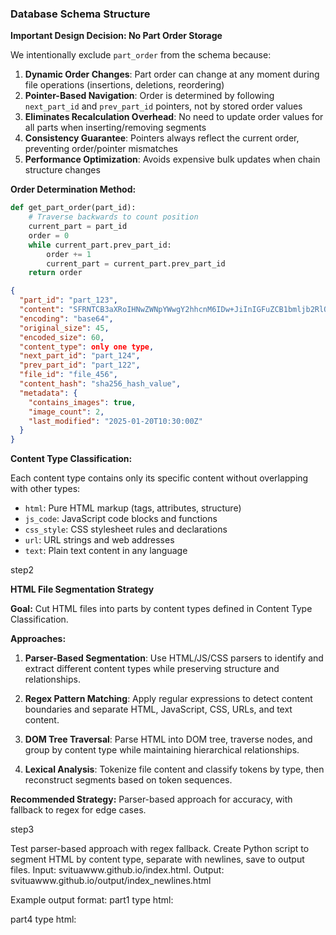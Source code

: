 

### Database Schema Structure

**Important Design Decision: No Part Order Storage**

We intentionally exclude `part_order` from the schema because:

1. **Dynamic Order Changes**: Part order can change at any moment during file operations (insertions, deletions, reordering)
2. **Pointer-Based Navigation**: Order is determined by following `next_part_id` and `prev_part_id` pointers, not by stored order values
3. **Eliminates Recalculation Overhead**: No need to update order values for all parts when inserting/removing segments
4. **Consistency Guarantee**: Pointers always reflect the current order, preventing order/pointer mismatches
5. **Performance Optimization**: Avoids expensive bulk updates when chain structure changes

**Order Determination Method:**
```python
def get_part_order(part_id):
    # Traverse backwards to count position
    current_part = part_id
    order = 0
    while current_part.prev_part_id:
        order += 1
        current_part = current_part.prev_part_id
    return order
```

```json
{
  "part_id": "part_123",
  "content": "SFRNTCB3aXRoIHNwZWNpYWwgY2hhcnM6IDw+JiInIGFuZCB1bmljb2RlOiDwn46A",
  "encoding": "base64",
  "original_size": 45,
  "encoded_size": 60,  
  "content_type": only one type,
  "next_part_id": "part_124",
  "prev_part_id": "part_122",
  "file_id": "file_456",  
  "content_hash": "sha256_hash_value",
  "metadata": {
    "contains_images": true,
    "image_count": 2,
    "last_modified": "2025-01-20T10:30:00Z"
  }
}
```


**Content Type Classification:**

Each content type contains only its specific content without overlapping with other types:

- `html`: Pure HTML markup (tags, attributes, structure)
- `js_code`: JavaScript code blocks and functions
- `css_style`: CSS stylesheet rules and declarations
- `url`: URL strings and web addresses
- `text`: Plain text content in any language 


step2

**HTML File Segmentation Strategy**

**Goal:** Cut HTML files into parts by content types defined in Content Type Classification.

**Approaches:**

1. **Parser-Based Segmentation**: Use HTML/JS/CSS parsers to identify and extract different content types while preserving structure and relationships.

2. **Regex Pattern Matching**: Apply regular expressions to detect content boundaries and separate HTML, JavaScript, CSS, URLs, and text content.

3. **DOM Tree Traversal**: Parse HTML into DOM tree, traverse nodes, and group by content type while maintaining hierarchical relationships.

4. **Lexical Analysis**: Tokenize file content and classify tokens by type, then reconstruct segments based on token sequences.

**Recommended Strategy:** Parser-based approach for accuracy, with fallback to regex for edge cases.

<!-- PRESERVE: promt: improve this inst and save length 100 strings for it. Corrected grammar version should be placed below this promt -->



step3
<!-- PRESERVE improve only this part of instruction. use no more then 40 strings for this part. -->
<!-- PRESERVE begin  id_part3 -->
Test parser-based approach with regex fallback. Create Python script to segment HTML by content type, separate with newlines, save to output files. Input: svituawww.github.io/index.html. Output: svituawww.github.io/output/index_newlines.html

Example output format:
part1 type html:
 <title>
part2 type text: 
SVIT UA - Гуманітарна допомога та інтеграція українців у Швеції
part3 type html:
 </title>
part4 type html: 
<meta name="description" content="
part5 type text:
 Гуманітарна допомога, волонтерство та інтеграція — ми поруч із тобою в Швеції. SVIT UA об'єднує людей, які вірять у силу підтримки, солідарності та дій.
part6 type html:
"> <style>

<!-- PRESERVE end  id_part3 -->

step4


<!-- PRESERVE improve only this part of instruction. use no more then 40 strings for this part. -->
<!-- PRESERVE begin  id_part4 -->
Test DOM Tree Traversal approach. Create Python script to segment HTML by content type, separate with newlines, save to output files. Input: svituawww.github.io/index.html. Output: svituawww.github.io/output/index_DOM_newlines.html

Example output format:
part1 type html: <html>
part2 type html: <head>
part3 type text: DOM traversal content
part4 type html: </head>
<!-- PRESERVE end  id_part4 -->



<!-- PRESERVE improve only this part of instruction. use no more then 40 strings for this part. -->
<!-- PRESERVE begin  id_part5 -->
Previous approaches (id_part3, id_part4) results unsatisfactory. Need hybrid/composite multi-level approach. Level 1: Which approach best for splitting entire CSS, HTML tags, JS blocks? 

<!-- PRESERVE end  id_part5 -->


<!-- PRESERVE improve only this part of instruction. use no more then 40 strings for this part. -->
<!-- PRESERVE begin  id_part6 -->

1. **Regex-Based Block Detection** (Primary Method):
   - Use regex patterns to identify complete blocks
   - `<style>...</style>` for CSS blocks
   - `<script>...</script>` for JavaScript blocks
   - `<html>...</html>` for HTML structure

Test this approach. Create Python script and save to output files. Input: svituawww.github.io/index.html. 
Outputs: 
svituawww.github.io/output/index_html_.html
svituawww.github.io/output/index_style_.css
svituawww.github.io/output/index_script_.js

<!-- PRESERVE end  id_part6 -->


<!-- PRESERVE improve only this part of instruction. use no more then 100 strings for this part. -->
<!-- PRESERVE begin  id_part7 -->
Level 1 completed successfully with regex-based block detection. Level 2: HTML Block Segmentation.

**Level 2 Goal**: Extract and identify major HTML structural blocks from the clean HTML output.

**Algorithm Approach**:
1. **Priority-Based Processing**: Process blocks in order of importance (head → header → nav → section → footer)
2. **Non-Overlapping Extraction**: Each HTML element can only belong to one block
3. **Consistency Validation**: Ensure entire_html = sum of all blocks
4. **Conflict Resolution**: When blocks overlap, prioritize the higher-priority block

**HTML Blocks to Extract**:
Based on input JSON configuration data:
- `<head>` - Document head section
- `<header>` - Site header/navigation
- `<section>` - Content sections (hero, services, events, etc.)
- `<footer>` - Site footer
- `<nav>` - Navigation blocks
- `<main>` - Main content area
- `<aside>` - Sidebar content

**JSON Configuration Structure** (`scripts/json/html_blocks_config.json`):
```json
{
  "html_blocks": {
    "head": {
      "start": "<head",
      "end": "</head>",
      "type": "document",
      "category": "metadata",
      "required": true,
      "nesting": "root"
    },
    "header": {
      "start": "<header",
      "end": "</header>",
      "type": "navigation",
      "category": "layout",
      "required": false,
      "nesting": "body"
    },
    "section": {
      "start": "<section",
      "end": "</section>",
      "type": "content",
      "category": "content",
      "required": false,
      "nesting": "body",
      "attributes": ["id", "class"]
    },
    "footer": {
      "start": "<footer",
      "end": "</footer>",
      "type": "navigation",
      "category": "layout",
      "required": false,
      "nesting": "body"
    },
    "nav": {
      "start": "<nav",
      "end": "</nav>",
      "type": "navigation",
      "category": "layout",
      "required": false,
      "nesting": "any"
    },
    "main": {
      "start": "<main",
      "end": "</main>",
      "type": "content",
      "category": "content",
      "required": false,
      "nesting": "body"
    },
    "aside": {
      "start": "<aside",
      "end": "</aside>",
      "type": "content",
      "category": "content",
      "required": false,
      "nesting": "body"
    }
  },
  "processing_options": {
    "include_unidentified": true,
    "generate_hierarchy": true,
    "performance_tracking": true,
    "output_format": "detailed"
  },
  "validation_rules": {
    "allow_overlaps": false,
    "require_complete_coverage": true,
    "priority_order": ["head", "header", "nav", "section", "footer"],
    "consistency_check": true
  }
}
```

**Implementation Requirements**:
1. Create JSON configuration file with HTML block definitions in `scripts/json/html_blocks_config.json`
2. Extend `scripts/html_segmenter_simple_3types.py` with Level 2 functionality
3. Parse `svituawww.github.io/output/index_html_.html` (Level 1 output)
4. Use JSON config to identify and extract each major HTML block
5. **Critical Constraint**: Ensure non-overlapping blocks only - each HTML element can belong to only one block
6. **Block Consistency**: Extract only consistent blocks where entire_html = block1_html + block2_html + block3_html + ... + blockN_html
7. **Priority Order**: Process blocks in priority order (head → header → nav → section → footer) to avoid conflicts
8. Add HTML comments to mark block boundaries with block type and category
9. Save segmented HTML with block highlighting
10. Generate comprehensive block analysis report including:
    - Identified blocks (count, size, type)
    - Unidentified sections (new blocks to add to config)
    - Block hierarchy and nesting analysis
    - Performance metrics (processing time, memory usage)
    - Block overlap validation (must be 0%) 

**Test Level 2**: Create Python script with Level 2 functionality.
Input: `svituawww.github.io/output/index_html_.html`
Outputs: 
- `svituawww.github.io/output/html/index_html_blocks.html` (segmented HTML)
- `svituawww.github.io/output/html/blocks_analysis.json` (block report)

**Expected Output Format**:
```html
<!-- BLOCK_START: head (document) -->
<head>
    <meta charset="UTF-8">
    <!-- ... head content ... -->
</head>
<!-- BLOCK_END: head -->

<!-- BLOCK_START: header (navigation) -->
<header>
    <nav class="container">
    <!-- ... header content ... -->
    </nav>
</header>
<!-- BLOCK_END: header -->

<!-- BLOCK_START: section (content) -->
<section id="home" class="hero">
    <!-- ... section content ... -->
</section>
<!-- BLOCK_END: section -->
```

**Block Analysis Report Format** (`blocks_analysis.json`):
```json
{
  "processing_summary": {
    "total_blocks": 15,
    "identified_blocks": 12,
    "unidentified_sections": 3,
    "processing_time_ms": 245,
    "memory_usage_mb": 2.1,
    "block_overlap_percentage": 0.0,
    "consistency_check": "passed"
  },
  "blocks_by_type": {
    "document": 1,
    "navigation": 3,
    "content": 8
  },
  "blocks_by_category": {
    "metadata": 1,
    "layout": 4,
    "content": 10
  },
  "identified_blocks": [
    {
      "type": "head",
      "category": "metadata",
      "size": 245,
      "start_line": 1,
      "end_line": 8,
      "attributes": {},
      "nesting_level": 0
    },
    {
      "type": "header",
      "category": "layout",
      "size": 1250,
      "start_line": 9,
      "end_line": 45,
      "attributes": {"class": "container"},
      "nesting_level": 1
    }
  ],
  "unidentified_sections": [
    {
      "content": "<div class=\"unknown-block\">...</div>",
      "start_line": 150,
      "end_line": 155,
      "size": 89,
      "suggestion": "Consider adding to config as 'div.unknown-block'"
    }
  ],
  "hierarchy_analysis": {
    "max_nesting_level": 3,
    "block_dependencies": {},
    "structural_integrity": "valid"
  },
  "performance_metrics": {
    "regex_matches": 45,
    "block_processing_time": 180,
    "file_io_time": 65,
    "total_memory_peak": 2.1
  }
}
```


<!-- PRESERVE end  id_part7 -->



<!-- PRESERVE improve only this part of instruction. use no more then 40 strings for this part. -->
<!-- PRESERVE begin  id_part7.1 -->  


can it possible to divide and extract nested blocks like bloks=nav-links in this case of parent=header (layout)
considering this:
5. **Critical Constraint**: Ensure non-overlapping blocks only - each HTML element can belong to only one block
6. **Block Consistency**: Extract only consistent blocks where entire_html = block1_html + block2_html + block3_html + ... + blockN_html

?



**2. Modified Extraction Algorithm:**
- **Step 1**: Extract parent blocks (non-overlapping)
- **Step 2**: Extract nested blocks within each parent
- **Step 3**: Mark nested blocks with parent context

### **✅ Benefits:**
- **Maintains Parent Non-Overlap**: Parent blocks don't overlap
- **Enables Sub-Block Analysis**: Extract meaningful sub-components
- **Preserves Hierarchy**: Clear parent-child relationships
- **Consistent Structure**: entire_html = sum of all blocks
### **📋 Implementation Strategy:**
1. **Two-Pass Processing**: First extract parents, then nested blocks
2. **Hierarchical Markers**: Different comment styles for parent vs nested
3. **Context Preservation**: Nested blocks include parent reference
4. **Validation**: Ensure nested blocks don't cross parent boundaries
This approach allows for **detailed block analysis** while maintaining the **structural integrity** and **non-overlapping constraint** at the parent level.



<!-- BLOCK_START: header (layout) -->

<header>
        <nav class="container">
            <div class="logo">
                <img src="https://svituawww.github.io/uploads1/2025/03/svitua_100x100.png" alt="SVIT UA Logo">
                <h1>SVIT UA</h1>
            </div>
            
     <!-- BLOCK_START: nav-links -->            
            <ul class="nav-links">
                <li><a href="#home">Головна</a></li>
                <li><a href="#services">Допомога</a></li>
                <li><a href="team.html">Про нас</a></li>
                <li><a href="#faq">FAQ</a></li>
                <li><a href="#contact">Контакти</a></li>
            </ul>
     <!-- BLOCK_END: nav-links -->            

            <!-- Mobile Menu Toggle -->
            <button class="mobile-menu-toggle" onclick="toggleMobileMenu()" aria-label="Menu">
                ☰
            </button>
            
            <div style="display: flex; align-items: center; gap: 20px;">
                <div class="language-switch">
                    <a href="#" class="lang-btn active" title="Українська">🇺🇦</a>
                    <a href="#" class="lang-btn" title="Svenska">🇸🇪</a>
                    <a href="#" class="lang-btn" title="English">🇬🇧</a>
                </div>
            </div>
        </nav>

        <!-- Mobile Menu Overlay -->
        <div class="mobile-menu-overlay" onclick="closeMobileMenu()"></div>
        
        <!-- Mobile Menu -->
        <nav class="mobile-menu">
            <button class="mobile-menu-close" onclick="closeMobileMenu()" aria-label="Close Menu">
                ✕
            </button>
            
            <ul class="mobile-nav-links">
                <li><a href="#home" onclick="closeMobileMenu()">Головна</a></li>
                <li><a href="#services" onclick="closeMobileMenu()">Допомога</a></li>
                <li><a href="team.html" onclick="closeMobileMenu()">Про нас</a></li>
                <li><a href="#faq" onclick="closeMobileMenu()">FAQ</a></li>
                <li><a href="#contact" onclick="closeMobileMenu()">Контакти</a></li>
            </ul>

            <div class="mobile-language-section">
                <h4>Мова / Language</h4>
                <div class="mobile-language-switch">
                    <a href="#" class="lang-btn active" title="Українська">🇺🇦</a>
                    <a href="#" class="lang-btn" title="Svenska">🇸🇪</a>
                    <a href="#" class="lang-btn" title="English">🇬🇧</a>
                </div>
            </div>
        </nav>
    </header>
<!-- BLOCK_END: header -->


<!-- PRESERVE end  id_part7.1 -->


<!-- PRESERVE improve only this part of instruction. use no more then 200 strings for this part. -->
<!-- PRESERVE begin  id_part8 -->  

**Level 3: HTML Element Parser**

Parse each HTML element from `svituawww.github.io/output/index_html_.html` into structured JSON.
ouput result is like svituawww.github.io/output/elements_parsed.json.

**Element Structure:**
```html
<element id="jhdfj" class="dfjhjhj">
    [inner content]
</element>
```

**Parsing Rules:**
- `element`: Tag name and attributes between `<` and `>`
- `[inner content]`: Text content and nested HTML elements
- Nesting level: `<body>` = level 1, child = parent level + 1
- Element ID: Generate 8-character UUID

**JSON Structure:**
```json
{
    "name": "element",
    "id": "a1b2c3d4",
    "element_attr_content": "<element id=\"jhdfj\" class=\"dfjhjhj\">",
    "inner_content": "text_before_child_1 <child_1_id> text_between_child_1__and__child_2 <child_2_id>...text_between_child_N-1__and__child_N <child_N_id> text_after_child_N",
    "parent_id": "parent_uuid",
    "order": 1,
    "level": 2
}
```

**Examples:**

**Example 1: No Children (Only Text)**
```html
<title>SVIT UA - Гуманітарна допомога</title>
```
```json
{
    "name": "title",
    "id": "a1b2c3d4",
    "element_attr_content": "<title>",
    "inner_content": "SVIT UA - Гуманітарна допомога",
    "parent_id": "head_uuid",
    "order": 1,
    "level": 2
}
```

**Example 2: Single Child**
```html
<div class="logo">
    <img src="logo.png" alt="Logo">
</div>
```
```json
{
    "name": "div",
    "id": "b2c3d4e5",
    "element_attr_content": "<div class=\"logo\">",
    "inner_content": " <img_uuid> ",
    "parent_id": "header_uuid",
    "order": 1,
    "level": 2
}
```

**Example 3: Multiple Children with Text**
```html
<div class="container">
    Welcome to 
    <h1>SVIT UA</h1>
    - helping Ukrainians
    <p>Contact us</p>
    for support
</div>
```
```json
{
    "name": "div",
    "id": "c3d4e5f6",
    "element_attr_content": "<div class=\"container\">",
    "inner_content": "Welcome to <h1_uuid> - helping Ukrainians <p_uuid> for support",
    "parent_id": "body_uuid",
    "order": 1,
    "level": 1
}
```

**Implementation:**
1. Parse HTML using BeautifulSoup
2. Traverse DOM tree recursively
3. Generate UUID for each element
4. Extract attributes and inner content
5. Store in `svituawww.github.io/output/elements_parsed.json`

<!-- PRESERVE end  id_part8 -->


<!-- PRESERVE improve only this part of instruction. use no more then 100 strings for this part. -->
<!-- PRESERVE begin  id_part9 -->  

**Level 3: HTML Element Reconstructor**

Reverse process of `id_part8` - reconstruct original HTML from parsed JSON elements.

**Input:** `svituawww.github.io/output/elements_parsed.json`
**Output:** `svituawww.github.io/output/reconstructed_html.html`

**Validation Requirement:** 
Compare `svituawww.github.io/output/reconstructed_html.html` with source `svituawww.github.io/output/index_html_.html` - they must be identical.

**Reconstruction Rules:**
- Replace `<uuid>` references with actual element content
- Maintain original element order and nesting
- Preserve text content and whitespace exactly
- Reconstruct complete HTML structure
- Handle self-closing tags properly (`<img>`, `<meta>`, etc.)

**Algorithm:**
1. Load parsed elements from JSON
2. Build element lookup map (UUID → element)
3. Process elements in order (parent first, then children)
4. Replace `<uuid>` references recursively
5. Generate complete HTML document
6. Validate against original source file

**Examples:**

**Example 1: Simple Text Element**
```json
{
    "name": "title",
    "id": "0e04cfee",
    "element_attr_content": "<title>",
    "inner_content": "SVIT UA - Гуманітарна допомога",
    "parent_id": "189f4c81"
}
```
**Reconstructed:**
```html
<title>SVIT UA - Гуманітарна допомога</title>
```

**Example 2: Element with Child**
```json
{
    "name": "div",
    "id": "127e6b25",
    "element_attr_content": "<div class=\"logo\">",
    "inner_content": "<ed497200> <37eeb691>",
    "parent_id": "0d0d01df"
}
```
**Reconstructed:**
```html
<div class="logo">
    <img src="logo.png" alt="Logo">
    <h1>SVIT UA</h1>
</div>
```

**Example 3: Complex Nested Structure**
```json
{
    "name": "body",
    "id": "b51ee973",
    "element_attr_content": "<body>",
    "inner_content": "Header <80535237> Hero Section <684044a4> Footer <6aacb51e>",
    "parent_id": "19878a27"
}
```
**Reconstructed:**
```html
<body>
    Header
    <header>...</header>
    Hero Section
    <section>...</section>
    Footer
    <footer>...</footer>
</body>
```

**Implementation:**
1. Parse JSON elements into memory
2. Create UUID-to-element mapping
3. Process elements recursively
4. Replace UUID references with actual content
5. Generate complete HTML document
6. Validate reconstruction accuracy

**Validation Steps:**
- Compare reconstructed HTML with original source
- Check for identical content and structure
- Verify all elements and attributes are preserved
- Ensure no data loss during parse/reconstruct cycle

<!-- PRESERVE end  id_part9 -->

<!-- PRESERVE improve only this part of instruction. use no more then 300 strings for this part. -->
<!-- PRESERVE begin  id_part10 -->  

**Level 3: HTML Element Parse-Reconstruct Cycle**

develop scripts/html_parse_reconstruct_cycle.py

Combined process of `id_part8` (Parser) and `id_part9` (Reconstructor) to validate complete cycle.

**Configuration-Driven Parse-Reconstruct Cycle**

**JSON Configuration Structure** (`scripts/json/parse_reconstruct_config.json`):
```json
{
  "input_output": {
    "input_file": "svituawww.github.io/output/index_html_.html",
    "output_file": "svituawww.github.io/output/reconstructed_html.html",
    "elements_json": "svituawww.github.io/output/elements_parsed.json"
  },
  "validation_settings": {
    "strict_mode": false,
    "ignore_whitespace": false,
    "ignore_comments": false,
    "functional_equivalence": true,
    "structural_check": true,
    "content_check": true,
    "comparetion_pereachbyte":true
  },
  "processing_options": {
    "performance_tracking": true,
    "detailed_reporting": true,
    "save_intermediate": false,
    "backup_original": true
  },
  "success_criteria": {
    "content_preservation": true,
    "structure_integrity": true,
    "functional_equivalence": true,
    "data_completeness": true
  }
}
```

**Configurable Parameters:**
- **Input/Output Paths**: All file paths configurable via JSON
- **Validation Mode**: Strict (exact match) vs Functional (content-based)
- **Processing Options**: Performance tracking, detailed reporting, backups
- **Success Criteria**: Configurable validation requirements

**Benefits:**
- **Flexibility**: Easy path changes without code modification
- **Validation Control**: Adjust strictness based on requirements
- **Performance Monitoring**: Optional detailed timing and memory tracking
- **Safety**: Automatic backup of original files


**Process Flow:**
1. **Parse Phase** (`scripts/html_element_parser.py`):
   - Parse HTML into structured JSON elements
   - Generate UUIDs for each element
   - Extract attributes and inner content
   - Store in `svituawww.github.io/output/elements_parsed.json`

2. **Reconstruct Phase** (`scripts/html_element_reconstructor.py`):
   - Load parsed elements from JSON
   - Replace UUID references with actual HTML
   - Reconstruct complete HTML document
   - Save to `svituawww.github.io/output/reconstructed_html.html`

3. **Validation Phase**:
   - Compare original vs reconstructed HTML
   - Check content accuracy and structure integrity
   - Verify no data loss in parse/reconstruct cycle

**Success Criteria:**
- **Content Preservation**: All text, attributes, and elements preserved
- **Structure Integrity**: Parent-child relationships maintained
- **Functional Equivalence**: Reconstructed HTML works identically to original
- **Data Completeness**: No information lost during cycle

**Implementation Steps:**
1. Run `python3 run_element_parser.py` (Parser)
2. Run `python3 run_reconstructor.py` (Reconstructor)
3. Validate: `original_html == reconstructed_html` (functionally)
4. Generate cycle analysis report

**Expected Output:**
- `elements_parsed.json`: Structured element data
- `reconstructed_html.html`: Reconstructed HTML document
- Validation report: Success/failure with details
- Cycle summary: Statistics and analysis

**Benefits:**
- **Quality Assurance**: Proves parsing accuracy
- **Data Integrity**: Validates no information loss
- **System Reliability**: Ensures robust HTML processing
- **Debugging**: Identifies issues in parse/reconstruct cycle


<!-- PRESERVE end  id_part10 -->

























